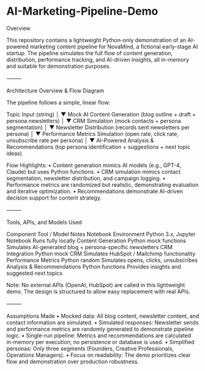 # AI-Marketing-Pipeline-Demo


Overview

This repository contains a lightweight Python-only demonstration of an AI-powered marketing content pipeline for NovaMind, a fictional early-stage AI startup. The pipeline simulates the full flow of content generation, distribution, performance tracking, and AI-driven insights, all in-memory and suitable for demonstration purposes.

⸻

Architecture Overview & Flow Diagram

The pipeline follows a simple, linear flow:

Topic Input (string)
        │
        ▼
Mock AI Content Generation
(blog outline + draft + persona newsletters)
        │
        ▼
CRM Simulation
(mock contacts + persona segmentation)
        │
        ▼
Newsletter Distribution
(records sent newsletters per persona)
        │
        ▼
Performance Metrics Simulation
(open rate, click rate, unsubscribe rate per persona)
        │
        ▼
AI-Powered Analysis & Recommendations
(top persona identification + suggestions + next topic ideas)

Flow Highlights:
	•	Content generation mimics AI models (e.g., GPT-4, Claude) but uses Python functions.
	•	CRM simulation mimics contact segmentation, newsletter distribution, and campaign logging.
	•	Performance metrics are randomized but realistic, demonstrating evaluation and iterative optimization.
	•	Recommendations demonstrate AI-driven decision support for content strategy.

⸻

Tools, APIs, and Models Used

Component	Tool / Model	Notes
Notebook Environment	Python 3.x, Jupyter Notebook	Runs fully locally
Content Generation	Python mock functions	Simulates AI-generated blog + persona-specific newsletters
CRM Integration	Python mock CRM	Simulates HubSpot / Mailchimp functionality
Performance Metrics	Python random	Simulates opens, clicks, unsubscribes
Analysis & Recommendations	Python functions	Provides insights and suggested next topics

Note: No external APIs (OpenAI, HubSpot) are called in this lightweight demo. The design is structured to allow easy replacement with real APIs.

⸻

Assumptions Made
	•	Mocked data: All blog content, newsletter content, and contact information are simulated.
	•	Simulated responses: Newsletter sends and performance metrics are randomly generated to demonstrate pipeline logic.
	•	Single-run pipeline: Metrics and recommendations are calculated in-memory per execution; no persistence or database is used.
	•	Simplified personas: Only three segments (Founders, Creative Professionals, Operations Managers).
	•	Focus on readability: The demo prioritizes clear flow and demonstration over production robustness.

